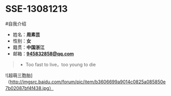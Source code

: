 # SSE-13081213
       
#自我介绍


* 姓名：**周素芸**
* 性别：**女**
* 籍贯：**中国浙江**
* 邮箱：**945832858@qq.com**


>* Too fast to live，too young to die

![超萌三胞胎]（http://imgsrc.baidu.com/forum/pic/item/b3606699a9014c0825a085850e7b02087bf4f438.jpg）



